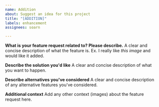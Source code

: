 ```yaml
---
name: Addition
about: Suggest an idea for this project
title: "[ADDITION]"
labels: enhancement
assignees: soarn

---
```


**What is your feature request related to? Please describe.**
A clear and concise description of what the feature is. Ex. I really like *this image* and would like it added.

**Describe the solution you'd like**
A clear and concise description of what you want to happen.

**Describe alternatives you've considered**
A clear and concise description of any alternative features you've considered.

**Additional context**
Add any other context (images) about the feature request here.
